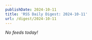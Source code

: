 ```yaml
---
publishDate: 2024-10-11
title: 'RSS Daily Digest: 2024-10-11'
url: /digest/2024-10-11
---
```


_No feeds today!_

